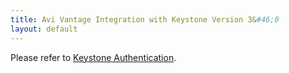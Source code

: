 ```yaml
---
title: Avi Vantage Integration with Keystone Version 3&#46;0
layout: default
---
```

Please refer to <a href="/docs/16.3/eystone-authentication/#avi-keystone-integration">Keystone Authentication</a>.
